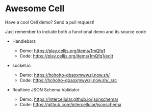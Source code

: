 # Awesome Cell

Have a cool Cell demo? Send a pull request! 

Just remember to include both a functional demo and its source code

- Handlebars
  - Demo: https://play.celljs.org/items/1mQfq1
  - Code: https://play.celljs.org/items/1mQfq1/edit
  
- socket.io
  - Demo: https://hohoho-qbaoxmwwzj.now.sh/
  - Code: https://hohoho-qbaoxmwwzj.now.sh/_src

- Realtime JSON Schema Validator
  - Demo: https://intercellular.github.io/jsonschema/
  - Code: https://github.com/intercellular/jsonschema
